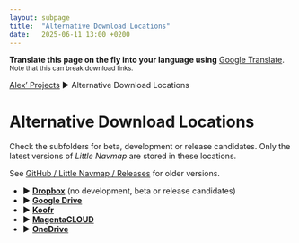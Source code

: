 ```yaml
---
layout: subpage
title:  "Alternative Download Locations"
date:   2025-06-11 13:00 +0200
---
```


**Translate this page on the fly into your language using** [Google Translate](https://translate.google.com/translate?sl=en&u=https%3A%2F%2Falbar965.github.io%2Fdownloads.html). <small>Note that this can break download links.</small>

[Alex’ Projects](index.html) ► Alternative Download Locations

# Alternative Download Locations

Check the subfolders for beta, development or release candidates.
Only the latest versions of *Little Navmap* are stored in these locations.

See [GitHub / Little Navmap / Releases](https://github.com/albar965/littlenavmap/releases) for older versions.

* **►** [**Dropbox**](https://www.dropbox.com/sh/eh446yent4rz3uq/AACg8vMEmX8AxY_5Hjpt90kWa) (no development, beta or release candidates)
* **►** [**Google Drive**](https://drive.google.com/drive/folders/1hKGwTASpdStr5cTGujMqjK3f4_LXGzbN?usp=sharing)
* **►** [**Koofr**](https://k00.fr/lnmreleases)
* **►** [**MagentaCLOUD**](https://magentacloud.de/s/yNkygEqbYNLrJ3s)
* **►** [**OneDrive**](https://1drv.ms/f/c/3ddb6544532a9885/EhPFNZ1qPdFJgDfCwUpvpEoBmLAmCMpxJq0xK-BCGa5JfA?e=qsG3LO)

